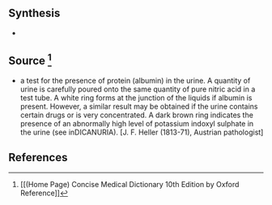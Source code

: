 ## Synthesis
- 
## Source [^1]
- a test for the presence of protein (albumin) in the urine. A quantity of urine is carefully poured onto the same quantity of pure nitric acid in a test tube. A white ring forms at the junction of the liquids if albumin is present. However, a similar result may be obtained if the urine contains certain drugs or is very concentrated. A dark brown ring indicates the presence of an abnormally high level of potassium indoxyl sulphate in the urine (see inDICANURIA). \[J. F. Heller (1813-71), Austrian pathologist]
## References

[^1]: [[(Home Page) Concise Medical Dictionary 10th Edition by Oxford Reference]]